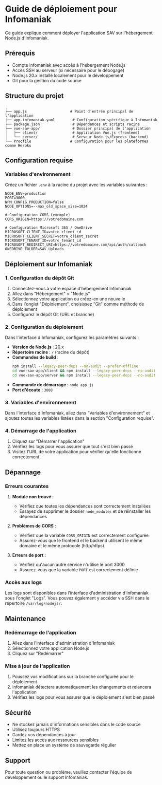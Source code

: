# Guide de déploiement pour Infomaniak

Ce guide explique comment déployer l'application SAV sur l'hébergement Node.js d'Infomaniak.

## Prérequis

- Compte Infomaniak avec accès à l'hébergement Node.js
- Accès SSH au serveur (si nécessaire pour le débogage)
- Node.js 20.x installé localement pour le développement
- Git pour la gestion du code source

## Structure du projet

```
.
├── app.js                    # Point d'entrée principal de l'application
├── app.infomaniak.yaml        # Configuration spécifique à Infomaniak
├── package.json               # Dépendances et scripts racine
├── vue-sav-app/               # Dossier principal de l'application
│   ├── client/                # Application Vue.js (frontend)
│   └── server/                # Serveur Node.js/Express (backend)
└── Procfile                  # Configuration pour les plateformes comme Heroku
```

## Configuration requise

### Variables d'environnement

Créez un fichier `.env` à la racine du projet avec les variables suivantes :

```env
NODE_ENV=production
PORT=3000
NPM_CONFIG_PRODUCTION=false
NODE_OPTIONS=--max_old_space_size=1024

# Configuration CORS (exemple)
CORS_ORIGIN=https://votredomaine.com

# Configuration Microsoft 365 / OneDrive
MICROSOFT_CLIENT_ID=votre_client_id
MICROSOFT_CLIENT_SECRET=votre_client_secret
MICROSOFT_TENANT_ID=votre_tenant_id
MICROSOFT_REDIRECT_URI=https://votredomaine.com/api/auth/callback
ONEDRIVE_FOLDER=SAV_Uploads
```

## Déploiement sur Infomaniak

### 1. Configuration du dépôt Git

1. Connectez-vous à votre espace d'hébergement Infomaniak
2. Allez dans "Hébergement" > "Node.js"
3. Sélectionnez votre application ou créez-en une nouvelle
4. Dans l'onglet "Déploiement", choisissez "Git" comme méthode de déploiement
5. Configurez le dépôt Git (URL et branche)

### 2. Configuration du déploiement

Dans l'interface d'Infomaniak, configurez les paramètres suivants :

- **Version de Node.js** : 20.x
- **Répertoire racine** : `/` (racine du dépôt)
- **Commandes de build** :
  ```bash
  npm install --legacy-peer-deps --no-audit --prefer-offline
  cd vue-sav-app/client && npm install --legacy-peer-deps --no-audit --prefer-offline && npm run build && cd ../..
  cd vue-sav-app/server && npm install --legacy-peer-deps --no-audit --prefer-offline && cd ../..
  ```
- **Commande de démarrage** : `node app.js`
- **Port d'écoute** : `3000`

### 3. Variables d'environnement

Dans l'interface d'Infomaniak, allez dans "Variables d'environnement" et ajoutez toutes les variables listées dans la section "Configuration requise".

### 4. Démarrage de l'application

1. Cliquez sur "Démarrer l'application"
2. Vérifiez les logs pour vous assurer que tout s'est bien passé
3. Visitez l'URL de votre application pour vérifier qu'elle fonctionne correctement

## Dépannage

### Erreurs courantes

1. **Module non trouvé** :
   - Vérifiez que toutes les dépendances sont correctement installées
   - Essayez de supprimer le dossier `node_modules` et de réinstaller les dépendances

2. **Problèmes de CORS** :
   - Vérifiez que la variable `CORS_ORIGIN` est correctement configurée
   - Assurez-vous que le frontend et le backend utilisent le même domaine et le même protocole (http/https)

3. **Erreurs de port** :
   - Vérifiez qu'aucun autre service n'utilise le port 3000
   - Assurez-vous que la variable `PORT` est correctement définie

### Accès aux logs

Les logs sont disponibles dans l'interface d'administration d'Infomaniak sous l'onglet "Logs". Vous pouvez également y accéder via SSH dans le répertoire `/var/log/nodejs/`.

## Maintenance

### Redémarrage de l'application

1. Allez dans l'interface d'administration d'Infomaniak
2. Sélectionnez votre application Node.js
3. Cliquez sur "Redémarrer"

### Mise à jour de l'application

1. Poussez vos modifications sur la branche configurée pour le déploiement
2. Infomaniak détectera automatiquement les changements et relancera l'application
3. Vérifiez les logs pour vous assurer que le déploiement s'est bien passé

## Sécurité

- Ne stockez jamais d'informations sensibles dans le code source
- Utilisez toujours HTTPS
- Gardez vos dépendances à jour
- Limitez les accès aux ressources sensibles
- Mettez en place un système de sauvegarde régulier

## Support

Pour toute question ou problème, veuillez contacter l'équipe de développement ou le support Infomaniak.
